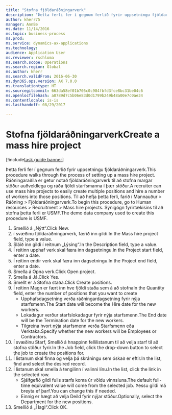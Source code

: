 ```yaml
--- 
title: "Stofna fjöldaráðningarverk"
description: "Þetta ferli fer í gegnum ferlið fyrir uppsetningu fjöldaráðningarverk."
author: kherr75
manager: AnnBe
ms.date: 11/14/2016
ms.topic: business-process
ms.prod: 
ms.service: dynamics-ax-applications
ms.technology: 
audience: Application User
ms.reviewer: rschloma
ms.search.scope: Operations
ms.search.region: Global
ms.author: kherr
ms.search.validFrom: 2016-06-30
ms.dyn365.ops.version: AX 7.0.0
ms.translationtype: HT
ms.sourcegitcommit: 663da58ef01b705c0c984fbfd3fce8bc31be04c6
ms.openlocfilehash: a8789d7c5b06e83d0d1799b249b48a00e7c0ae34
ms.contentlocale: is-is
ms.lasthandoff: 08/29/2017

---
```

# <a name="create-a-mass-hire-project"></a><span data-ttu-id="a67c7-103">Stofna fjöldaráðningarverk</span><span class="sxs-lookup"><span data-stu-id="a67c7-103">Create a mass hire project</span></span>

[!include[task guide banner](../../includes/task-guide-banner.md)]

<span data-ttu-id="a67c7-104">Þetta ferli fer í gegnum ferlið fyrir uppsetningu fjöldaráðningarverk.</span><span class="sxs-lookup"><span data-stu-id="a67c7-104">This procedure walks through the process of setting up a mass hire project.</span></span> <span data-ttu-id="a67c7-105">Ráðningaraðila er getur notað fjöldaráðningarverk til að stofna margar stöður auðveldlega og ráða fjöldi starfsmanna í þær stöður.</span><span class="sxs-lookup"><span data-stu-id="a67c7-105">A recruiter can use mass hire projects to easily create multiple positions and hire a number of workers into those positions.</span></span> <span data-ttu-id="a67c7-106">Til að hefja þetta ferli, farið í Mannauður > Ráðning > Fjöldaráðningarverk.</span><span class="sxs-lookup"><span data-stu-id="a67c7-106">To begin this procedure, go to Human resources > Recruitment > Mass hire projects.</span></span> <span data-ttu-id="a67c7-107">Sýnigögn fyrirtækisins til að stofna þetta ferli er USMF.</span><span class="sxs-lookup"><span data-stu-id="a67c7-107">The demo data company used to create this procedure is USMF.</span></span>

1. <span data-ttu-id="a67c7-108">Smellið á „Nýtt“.</span><span class="sxs-lookup"><span data-stu-id="a67c7-108">Click New.</span></span>
2. <span data-ttu-id="a67c7-109">í svæðinu fjöldaráðningarverk, færið inn gildi.</span><span class="sxs-lookup"><span data-stu-id="a67c7-109">In the Mass hire project field, type a value.</span></span>
3. <span data-ttu-id="a67c7-110">Sláið inn gildi í reitnum „Lýsing“.</span><span class="sxs-lookup"><span data-stu-id="a67c7-110">In the Description field, type a value.</span></span>
4. <span data-ttu-id="a67c7-111">Í reitinn upphaf verk skal færa inn dagsetningu.</span><span class="sxs-lookup"><span data-stu-id="a67c7-111">In the Project start field, enter a date.</span></span>
5. <span data-ttu-id="a67c7-112">Í reitinn endir verk skal færa inn dagsetningu.</span><span class="sxs-lookup"><span data-stu-id="a67c7-112">In the Project end field, enter a date.</span></span>
6. <span data-ttu-id="a67c7-113">Smella á Opna verk.</span><span class="sxs-lookup"><span data-stu-id="a67c7-113">Click Open project.</span></span>
7. <span data-ttu-id="a67c7-114">Smella á Já.</span><span class="sxs-lookup"><span data-stu-id="a67c7-114">Click Yes.</span></span>
8. <span data-ttu-id="a67c7-115">Smellt er á Stofna staða.</span><span class="sxs-lookup"><span data-stu-id="a67c7-115">Click Create positions.</span></span>
9. <span data-ttu-id="a67c7-116">Í reitinn Magn er fært inn hve fjöldi staða sem á að stofna</span><span class="sxs-lookup"><span data-stu-id="a67c7-116">In the Quantity field, enter the number of positions that you want to create</span></span>
    * <span data-ttu-id="a67c7-117">Upphafsdagsetning verða ráðningardagsetning fyrir nýja starfsmenn.</span><span class="sxs-lookup"><span data-stu-id="a67c7-117">The Start date will become the Hire date for the new workers.</span></span>  
    * <span data-ttu-id="a67c7-118">Lokadagur verður starfslokadagur fyrir nýja starfsmenn.</span><span class="sxs-lookup"><span data-stu-id="a67c7-118">The End date will be the Termination date for the new workers.</span></span>  
    * <span data-ttu-id="a67c7-119">Tilgreina hvort nýja starfsmenn verða Starfsmenn eða Verktaka.</span><span class="sxs-lookup"><span data-stu-id="a67c7-119">Specify whether the new workers will be Employees or Contractors.</span></span>  
10. <span data-ttu-id="a67c7-120">Í svæðinu Starf, Smellið á hnappinn fellilistanum til að velja starf til að stofna stöður fyrir.</span><span class="sxs-lookup"><span data-stu-id="a67c7-120">In the Job field, click the drop-down button to select the job to create the positions for.</span></span>
11. <span data-ttu-id="a67c7-121">Í listanum skal finna og velja þá skráningu sem óskað er eftir.</span><span class="sxs-lookup"><span data-stu-id="a67c7-121">In the list, find and select the desired record.</span></span>
12. <span data-ttu-id="a67c7-122">Í listanum skal smella á tengilinn í valinni línu.</span><span class="sxs-lookup"><span data-stu-id="a67c7-122">In the list, click the link in the selected row.</span></span>
    * <span data-ttu-id="a67c7-123">Sjálfgefið gildi fulls starfs koma úr völdu vinnsluna.</span><span class="sxs-lookup"><span data-stu-id="a67c7-123">The default full-time equivalent value will come from the selected job.</span></span> <span data-ttu-id="a67c7-124">Þessu gildi má breyta ef þarf.</span><span class="sxs-lookup"><span data-stu-id="a67c7-124">You can change this if needed.</span></span>  
    * <span data-ttu-id="a67c7-125">Einnig er hægt að velja Deild fyrir nýjar stöður.</span><span class="sxs-lookup"><span data-stu-id="a67c7-125">Optionally, select the Department for the new positions.</span></span>  
13. <span data-ttu-id="a67c7-126">Smellið á „Í lagi“.</span><span class="sxs-lookup"><span data-stu-id="a67c7-126">Click OK.</span></span>


